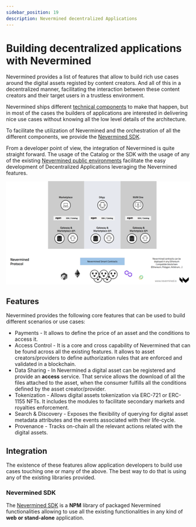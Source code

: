 ```yaml
---
sidebar_position: 19
description: Nevermined decentralized Applications
---
```


# Building decentralized applications with Nevermined

Nevermined provides a list of features that allow to build rich use cases around the digital assets registed by content creators. And all of this in a decentralized manner, facilitating the interaction between these content creators and their target users in a trustless environment.

Nevermined ships different [technical components](building-blocks.md) to make that happen, but in most of the cases the builders of applications are interested in delivering nice use cases without knowing all the low level details of the architecture.

To facilitate the utilization of Nevermined and the orchestration of all the different components, we provide the [Nevermined SDK](../nevermined-sdk/intro).

From a developer point of view, the integration of Nevermined is quite straight forward. The usage of the Catalog or the SDK with the usage of any of the existing [Nevermined public environments](../environments/) facilitate the easy development of Decentralized Applications leveraging the Nevermined features.

![Nevermined components](images/nvm_applications.png)

## Features

Nevermined provides the following core features that can be used to build different scenarios or use cases:

* Payments - It allows to define the price of an asset and the conditions to access it.
* Access Control - It is a core and cross capability of Nevermined that can be found across all the existing features. It allows to asset creators/providers to define authorization rules that are enforced and validated in a blockchain.
* Data Sharing - In Nevermined a digital asset can be registered and provide an **access** service. That service allows the download of all the files attached to the asset, when the consumer fulfills all the conditions defined by the asset creator/provider.
* Tokenization - Allows digital assets tokenization via ERC-721 or ERC-1155 NFTs. It includes the modules to facilitate secondary markets and royalties enforcement.
* Search & Discovery - Exposes the flexibility of querying for digital asset metadata attributes and the events associated with their life-cycle.
* Provenance - Tracks on-chain all the relevant actions related with the digital assets.

## Integration

The existence of these features allow application developers to build use cases touching one or many of the above. The best way to do that is using any of the existing libraries provided.

### Nevermined SDK

The [Nevermined SDK](../nevermined-sdk/intro) is a **NPM** library of packaged Nevermined functionalities allowing to use all the existing functionalities in any kind of **web or stand-alone** application.
